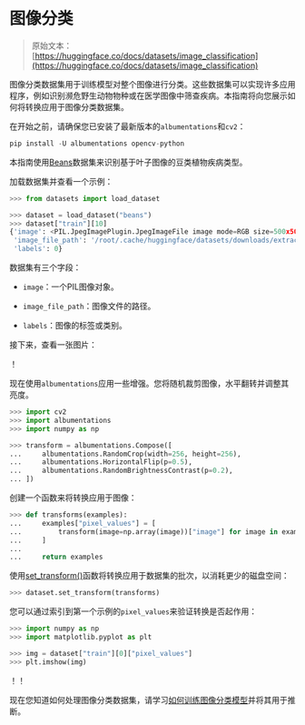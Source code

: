 # 图像分类

> 原始文本：[https://huggingface.co/docs/datasets/image_classification](https://huggingface.co/docs/datasets/image_classification)

图像分类数据集用于训练模型对整个图像进行分类。这些数据集可以实现许多应用程序，例如识别濒危野生动物物种或在医学图像中筛查疾病。本指南将向您展示如何将转换应用于图像分类数据集。

在开始之前，请确保您已安装了最新版本的`albumentations`和`cv2`：

```py
pip install -U albumentations opencv-python
```

本指南使用[Beans](https://huggingface.co/datasets/beans)数据集来识别基于叶子图像的豆类植物疾病类型。

加载数据集并查看一个示例：

```py
>>> from datasets import load_dataset

>>> dataset = load_dataset("beans")
>>> dataset["train"][10]
{'image': <PIL.JpegImagePlugin.JpegImageFile image mode=RGB size=500x500 at 0x7F8D2F4D7A10>,
 'image_file_path': '/root/.cache/huggingface/datasets/downloads/extracted/b0a21163f78769a2cf11f58dfc767fb458fc7cea5c05dccc0144a2c0f0bc1292/train/angular_leaf_spot/angular_leaf_spot_train.204.jpg',
 'labels': 0}
```

数据集有三个字段：

+   `image`：一个PIL图像对象。

+   `image_file_path`：图像文件的路径。

+   `labels`：图像的标签或类别。

接下来，查看一张图片：

！[](../Images/4ef69f696956dc107ccafc3fcf7d112c.png)

现在使用`albumentations`应用一些增强。您将随机裁剪图像，水平翻转并调整其亮度。

```py
>>> import cv2
>>> import albumentations
>>> import numpy as np

>>> transform = albumentations.Compose([
...     albumentations.RandomCrop(width=256, height=256),
...     albumentations.HorizontalFlip(p=0.5),
...     albumentations.RandomBrightnessContrast(p=0.2),
... ])
```

创建一个函数来将转换应用于图像：

```py
>>> def transforms(examples):
...     examples["pixel_values"] = [
...         transform(image=np.array(image))["image"] for image in examples["image"]
...     ]
... 
...     return examples
```

使用[set_transform()](/docs/datasets/v2.17.0/en/package_reference/main_classes#datasets.Dataset.set_transform)函数将转换应用于数据集的批次，以消耗更少的磁盘空间：

```py
>>> dataset.set_transform(transforms)
```

您可以通过索引到第一个示例的`pixel_values`来验证转换是否起作用：

```py
>>> import numpy as np
>>> import matplotlib.pyplot as plt

>>> img = dataset["train"][0]["pixel_values"]
>>> plt.imshow(img)
```

！[](../Images/9774df1fa4d60ef628417f160e23600e.png)！[](../Images/9774df1fa4d60ef628417f160e23600e.png)

现在您知道如何处理图像分类数据集，请学习[如何训练图像分类模型](https://colab.research.google.com/github/huggingface/notebooks/blob/main/examples/image_classification.ipynb)并将其用于推断。
